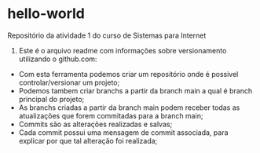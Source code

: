# hello-world
Repositório da atividade 1 do curso de Sistemas para Internet

1. Este é o arquivo readme com informações sobre versionamento utilizando o github.com:
- Com esta ferramenta podemos criar um repositório onde é possivel controlar/versionar um projeto;
- Podemos tambem criar branchs a partir da branch main a qual é branch principal do projeto;
- As branchs criadas a partir da branch main podem receber todas as atualizações que forem commitadas para a branch main;
- Commits são as alterações realizadas e salvas;
- Cada commit possui uma mensagem de commit associada, para explicar por que tal alteração foi realizada;
